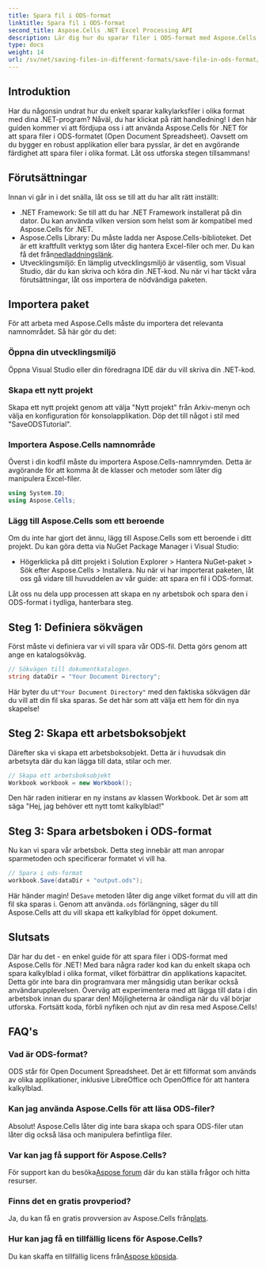 ```yaml
---
title: Spara fil i ODS-format
linktitle: Spara fil i ODS-format
second_title: Aspose.Cells .NET Excel Processing API
description: Lär dig hur du sparar filer i ODS-format med Aspose.Cells för .NET i den här omfattande guiden. Steg-för-steg instruktioner och mer.
type: docs
weight: 14
url: /sv/net/saving-files-in-different-formats/save-file-in-ods-format/
---
```

## Introduktion
Har du någonsin undrat hur du enkelt sparar kalkylarksfiler i olika format med dina .NET-program? Nåväl, du har klickat på rätt handledning! I den här guiden kommer vi att fördjupa oss i att använda Aspose.Cells för .NET för att spara filer i ODS-formatet (Open Document Spreadsheet). Oavsett om du bygger en robust applikation eller bara pysslar, är det en avgörande färdighet att spara filer i olika format. Låt oss utforska stegen tillsammans!
## Förutsättningar
Innan vi går in i det snälla, låt oss se till att du har allt rätt inställt:
- .NET Framework: Se till att du har .NET Framework installerat på din dator. Du kan använda vilken version som helst som är kompatibel med Aspose.Cells för .NET.
-  Aspose.Cells Library: Du måste ladda ner Aspose.Cells-biblioteket. Det är ett kraftfullt verktyg som låter dig hantera Excel-filer och mer. Du kan få det från[nedladdningslänk](https://releases.aspose.com/cells/net/).
- Utvecklingsmiljö: En lämplig utvecklingsmiljö är väsentlig, som Visual Studio, där du kan skriva och köra din .NET-kod.
Nu när vi har täckt våra förutsättningar, låt oss importera de nödvändiga paketen.
## Importera paket
För att arbeta med Aspose.Cells måste du importera det relevanta namnområdet. Så här gör du det:
### Öppna din utvecklingsmiljö
Öppna Visual Studio eller din föredragna IDE där du vill skriva din .NET-kod.
### Skapa ett nytt projekt
Skapa ett nytt projekt genom att välja "Nytt projekt" från Arkiv-menyn och välja en konfiguration för konsolapplikation. Döp det till något i stil med "SaveODSTutorial".
### Importera Aspose.Cells namnområde
Överst i din kodfil måste du importera Aspose.Cells-namnrymden. Detta är avgörande för att komma åt de klasser och metoder som låter dig manipulera Excel-filer.
```csharp
using System.IO;
using Aspose.Cells;
```
### Lägg till Aspose.Cells som ett beroende
Om du inte har gjort det ännu, lägg till Aspose.Cells som ett beroende i ditt projekt. Du kan göra detta via NuGet Package Manager i Visual Studio:
- Högerklicka på ditt projekt i Solution Explorer > Hantera NuGet-paket > Sök efter Aspose.Cells > Installera.
Nu när vi har importerat paketen, låt oss gå vidare till huvuddelen av vår guide: att spara en fil i ODS-format.

Låt oss nu dela upp processen att skapa en ny arbetsbok och spara den i ODS-format i tydliga, hanterbara steg.
## Steg 1: Definiera sökvägen
Först måste vi definiera var vi vill spara vår ODS-fil. Detta görs genom att ange en katalogsökväg.
```csharp
// Sökvägen till dokumentkatalogen.
string dataDir = "Your Document Directory";
```
 Här byter du ut`"Your Document Directory"` med den faktiska sökvägen där du vill att din fil ska sparas. Se det här som att välja ett hem för din nya skapelse!
## Steg 2: Skapa ett arbetsboksobjekt
Därefter ska vi skapa ett arbetsboksobjekt. Detta är i huvudsak din arbetsyta där du kan lägga till data, stilar och mer.
```csharp
// Skapa ett arbetsboksobjekt
Workbook workbook = new Workbook();
```
Den här raden initierar en ny instans av klassen Workbook. Det är som att säga "Hej, jag behöver ett nytt tomt kalkylblad!" 
## Steg 3: Spara arbetsboken i ODS-format
Nu kan vi spara vår arbetsbok. Detta steg innebär att man anropar sparmetoden och specificerar formatet vi vill ha.
```csharp
// Spara i ods-format
workbook.Save(dataDir + "output.ods");
```
 Här händer magin! De`Save` metoden låter dig ange vilket format du vill att din fil ska sparas i. Genom att använda`.ods` förlängning, säger du till Aspose.Cells att du vill skapa ett kalkylblad för öppet dokument.

## Slutsats
Där har du det - en enkel guide för att spara filer i ODS-format med Aspose.Cells för .NET! Med bara några rader kod kan du enkelt skapa och spara kalkylblad i olika format, vilket förbättrar din applikations kapacitet. Detta gör inte bara din programvara mer mångsidig utan berikar också användarupplevelsen.
Överväg att experimentera med att lägga till data i din arbetsbok innan du sparar den! Möjligheterna är oändliga när du väl börjar utforska. Fortsätt koda, förbli nyfiken och njut av din resa med Aspose.Cells!
## FAQ's
### Vad är ODS-format?  
ODS står för Open Document Spreadsheet. Det är ett filformat som används av olika applikationer, inklusive LibreOffice och OpenOffice för att hantera kalkylblad.
### Kan jag använda Aspose.Cells för att läsa ODS-filer?  
Absolut! Aspose.Cells låter dig inte bara skapa och spara ODS-filer utan låter dig också läsa och manipulera befintliga filer.
### Var kan jag få support för Aspose.Cells?  
 För support kan du besöka[Aspose forum](https://forum.aspose.com/c/cells/9) där du kan ställa frågor och hitta resurser.
### Finns det en gratis provperiod?  
 Ja, du kan få en gratis provversion av Aspose.Cells från[plats](https://releases.aspose.com/).
### Hur kan jag få en tillfällig licens för Aspose.Cells?  
 Du kan skaffa en tillfällig licens från[Aspose köpsida](https://purchase.aspose.com/temporary-license/).